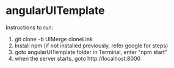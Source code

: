 # angularUITemplate

Instructions to run:

1. git clone -b UIMerge cloneLink
2. Install npm (if not installed previously, refer google for steps)
3. goto angularUITemplate folder in Terminal, enter "npm start"
4. when the server starts, goto http://localhost:8000
